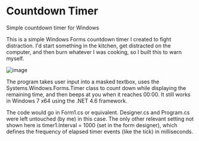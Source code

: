 # Countdown Timer
 Simple countdown timer for Windows

This is a simple Windows Forms countdown timer I created to fight distraction. I'd start something in the kitchen, get distracted on the computer, and then burn whatever I was cooking, so I built this to warn myself.

![image](https://www.geoffstratton.com/sites/default/files/images/countdown.jpg)

The program takes user input into a masked textbox, uses the Systems.Windows.Forms.Timer class to count down while displaying the remaining time, and then beeps at you when it reaches 00:00. It still works in Windows 7 x64 using the .NET 4.6 framework.

The code would go in Form1.cs or equivalent. Designer.cs and Program.cs were left untouched (by me) in this case. The only other relevant setting not shown here is timer1.Interval = 1000 (set in the form designer), which defines the frequency of elapsed timer events (like the tick) in milliseconds.